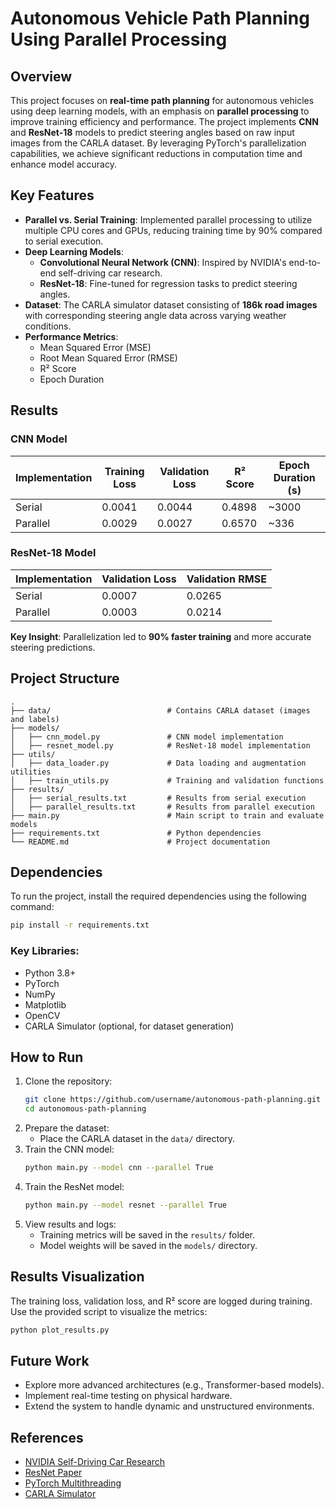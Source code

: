 # Autonomous Vehicle Path Planning Using Parallel Processing

## Overview
This project focuses on **real-time path planning** for autonomous vehicles using deep learning models, with an emphasis on **parallel processing** to improve training efficiency and performance. The project implements **CNN** and **ResNet-18** models to predict steering angles based on raw input images from the CARLA dataset. By leveraging PyTorch's parallelization capabilities, we achieve significant reductions in computation time and enhance model accuracy.

## Key Features
- **Parallel vs. Serial Training**: Implemented parallel processing to utilize multiple CPU cores and GPUs, reducing training time by 90% compared to serial execution.
- **Deep Learning Models**:
  - **Convolutional Neural Network (CNN)**: Inspired by NVIDIA's end-to-end self-driving car research.
  - **ResNet-18**: Fine-tuned for regression tasks to predict steering angles.
- **Dataset**: The CARLA simulator dataset consisting of **186k road images** with corresponding steering angle data across varying weather conditions.
- **Performance Metrics**:
  - Mean Squared Error (MSE)
  - Root Mean Squared Error (RMSE)
  - R² Score
  - Epoch Duration

## Results
### CNN Model
| Implementation | Training Loss | Validation Loss | R² Score | Epoch Duration (s) |
|-----------------|--------------|-----------------|----------|-------------------|
| Serial         | 0.0041       | 0.0044          | 0.4898   | ~3000             |
| Parallel       | 0.0029       | 0.0027          | 0.6570   | ~336              |

### ResNet-18 Model
| Implementation | Validation Loss | Validation RMSE |
|-----------------|-----------------|-----------------|
| Serial         | 0.0007          | 0.0265          |
| Parallel       | 0.0003          | 0.0214          |

**Key Insight**: Parallelization led to **90% faster training** and more accurate steering predictions.

## Project Structure
```
.
├── data/                          # Contains CARLA dataset (images and labels)
├── models/
│   ├── cnn_model.py               # CNN model implementation
│   ├── resnet_model.py            # ResNet-18 model implementation
├── utils/
│   ├── data_loader.py             # Data loading and augmentation utilities
│   ├── train_utils.py             # Training and validation functions
├── results/
│   ├── serial_results.txt         # Results from serial execution
│   ├── parallel_results.txt       # Results from parallel execution
├── main.py                        # Main script to train and evaluate models
├── requirements.txt               # Python dependencies
└── README.md                      # Project documentation
```

## Dependencies
To run the project, install the required dependencies using the following command:
```bash
pip install -r requirements.txt
```

### Key Libraries:
- Python 3.8+
- PyTorch
- NumPy
- Matplotlib
- OpenCV
- CARLA Simulator (optional, for dataset generation)

## How to Run
1. Clone the repository:
   ```bash
   git clone https://github.com/username/autonomous-path-planning.git
   cd autonomous-path-planning
   ```
2. Prepare the dataset:
   - Place the CARLA dataset in the `data/` directory.
3. Train the CNN model:
   ```bash
   python main.py --model cnn --parallel True
   ```
4. Train the ResNet model:
   ```bash
   python main.py --model resnet --parallel True
   ```
5. View results and logs:
   - Training metrics will be saved in the `results/` folder.
   - Model weights will be saved in the `models/` directory.

## Results Visualization
The training loss, validation loss, and R² score are logged during training. Use the provided script to visualize the metrics:
```bash
python plot_results.py
```

## Future Work
- Explore more advanced architectures (e.g., Transformer-based models).
- Implement real-time testing on physical hardware.
- Extend the system to handle dynamic and unstructured environments.

## References
- [NVIDIA Self-Driving Car Research](https://arxiv.org/pdf/1604.07316)
- [ResNet Paper](https://arxiv.org/abs/1512.03385)
- [PyTorch Multithreading](https://pytorch.org/docs/stable/notes/cpu_threading_torchscript_inference.html)
- [CARLA Simulator](https://carla.org/)
